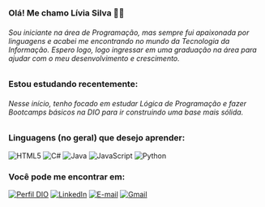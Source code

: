 ### Olá! Me chamo Lívia Silva :woman_technologist:
###### Sou iniciante na área de Programação, mas sempre fui apaixonada por linguagens e acabei me encontrando no mundo da Tecnologia da Informação. Espero logo, logo ingressar em uma graduação na área para ajudar com o meu desenvolvimento e crescimento. 
### Estou estudando recentemente:
###### Nesse início, tenho focado em estudar Lógica de Programação e fazer Bootcamps básicos na DIO para ir construindo uma base mais sólida. 
### Linguagens (no geral) que desejo aprender: 
![HTML5](https://img.shields.io/badge/HTML5-E34F26?style=for-the-badge&logo=html5&logoColor=white)
![C#](https://img.shields.io/badge/C%23-239120?style=for-the-badge&logo=c-sharp&logoColor=white)
![Java](https://img.shields.io/badge/java-%23ED8B00.svg?style=for-the-badge&logo=openjdk&logoColor=white)
![JavaScript](https://img.shields.io/badge/JavaScript-F7DF1E?style=for-the-badge&logo=javascript&logoColor=black)
![Python](https://img.shields.io/badge/python-3670A0?style=for-the-badge&logo=python&logoColor=ffdd54)
### Você pode me encontrar em: 
[![Perfil DIO](https://img.shields.io/badge/DIO-30A3DC?style=for-the-badge)](https://www.dio.me/users/liviaas)
[![LinkedIn](https://img.shields.io/badge/LinkedIn-0077B5?style=for-the-badge&logo=linkedin&logoColor=white)](https://www.linkedin.com/in/liviaas/)
[![E-mail](https://img.shields.io/badge/-Email-000?style=for-the-badge&logo=microsoft-outlook&logoColor=007BFF)](mailto:liviaas@outlook.pt)
[![Gmail](https://img.shields.io/badge/Gmail-333333?style=for-the-badge&logo=gmail&logoColor=red)](mailto:liviaasmail@gmail.com)
